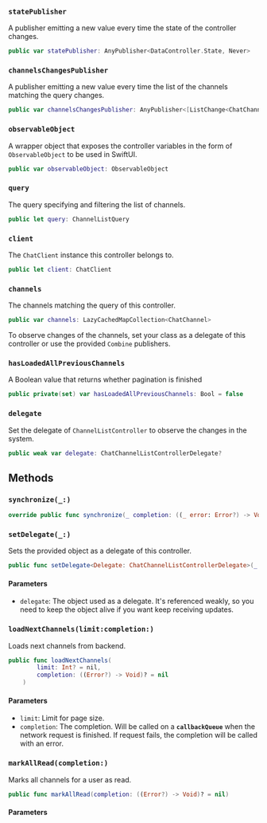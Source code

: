 
### `statePublisher`

A publisher emitting a new value every time the state of the controller changes.

``` swift
public var statePublisher: AnyPublisher<DataController.State, Never> 
```

### `channelsChangesPublisher`

A publisher emitting a new value every time the list of the channels matching the query changes.

``` swift
public var channelsChangesPublisher: AnyPublisher<[ListChange<ChatChannel>], Never> 
```

### `observableObject`

A wrapper object that exposes the controller variables in the form of `ObservableObject` to be used in SwiftUI.

``` swift
public var observableObject: ObservableObject 
```

### `query`

The query specifying and filtering the list of channels.

``` swift
public let query: ChannelListQuery
```

### `client`

The `ChatClient` instance this controller belongs to.

``` swift
public let client: ChatClient
```

### `channels`

The channels matching the query of this controller.

``` swift
public var channels: LazyCachedMapCollection<ChatChannel> 
```

To observe changes of the channels, set your class as a delegate of this controller or use the provided
`Combine` publishers.

### `hasLoadedAllPreviousChannels`

A Boolean value that returns whether pagination is finished

``` swift
public private(set) var hasLoadedAllPreviousChannels: Bool = false
```

### `delegate`

Set the delegate of `ChannelListController` to observe the changes in the system.

``` swift
public weak var delegate: ChatChannelListControllerDelegate? 
```

## Methods

### `synchronize(_:)`

``` swift
override public func synchronize(_ completion: ((_ error: Error?) -> Void)? = nil) 
```

### `setDelegate(_:)`

Sets the provided object as a delegate of this controller.

``` swift
public func setDelegate<Delegate: ChatChannelListControllerDelegate>(_ delegate: Delegate) 
```

#### Parameters

  - `delegate`: The object used as a delegate. It's referenced weakly, so you need to keep the object alive if you want keep receiving updates.

### `loadNextChannels(limit:completion:)`

Loads next channels from backend.

``` swift
public func loadNextChannels(
        limit: Int? = nil,
        completion: ((Error?) -> Void)? = nil
    ) 
```

#### Parameters

  - `limit`: Limit for page size.
  - `completion`: The completion. Will be called on a **`callbackQueue`** when the network request is finished. If request fails, the completion will be called with an error.

### `markAllRead(completion:)`

Marks all channels for a user as read.

``` swift
public func markAllRead(completion: ((Error?) -> Void)? = nil) 
```

#### Parameters

